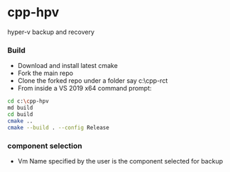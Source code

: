 # cpp-hpv
hyper-v backup and recovery

### Build
 - Download and install latest cmake
 - Fork the main repo
 - Clone the forked repo under a folder say c:\cpp-rct
 - From inside a VS 2019 x64 command prompt:

```sh
cd c:\cpp-hpv
md build
cd build
cmake ..
cmake --build . --config Release
```

### component selection
 - Vm Name specified by the user is the component selected for backup
